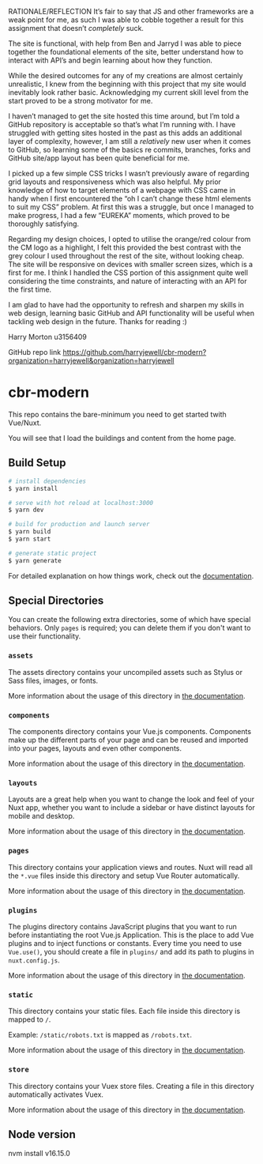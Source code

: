 RATIONALE/REFLECTION
It’s fair to say that JS and other frameworks are a weak point for me, as such I was able to cobble together 
a result for this assignment that doesn’t *completely* suck.

The site is functional, with help from Ben and Jarryd I was able to piece together the foundational 
elements of the site, better understand how to interact with API’s and begin learning about how they function.

While the desired outcomes for any of my creations are almost certainly unrealistic, I knew from the beginning with this 
project that my site would inevitably look rather basic. Acknowledging my current skill level from the start 
proved to be a strong motivator for me.

I haven’t managed to get the site hosted this time around, but I’m told a GitHub repository is acceptable 
so that’s what I’m running with. I have struggled with getting sites hosted in the past as this adds an additional 
layer of complexity, however, I am still a *relatively* new user when it comes to GitHub, so learning some of the 
basics re commits, branches, forks and GitHub site/app layout has been quite beneficial for me.

I picked up a few simple CSS tricks I wasn’t previously aware of regarding grid layouts and responsiveness which was also helpful. 
My prior knowledge of how to target elements of a webpage with CSS came in handy when I first encountered the “oh I can’t change 
these html elements to suit my CSS” problem. At first this was a struggle, but once I managed to make progress, 
I had a few “EUREKA” moments, which proved to be thoroughly satisfying.

Regarding my design choices, I opted to utilise the orange/red colour from the CM logo as a highlight, I felt this provided the 
best contrast with the grey colour I used throughout the rest of the site, without looking cheap. The site will be responsive on 
devices with smaller screen sizes, which is a first for me. I think I handled the CSS portion of this assignment quite well 
considering the time constraints, and nature of interacting with an API for the first time.

I am glad to have had the opportunity to refresh and sharpen my skills in web design, learning basic GitHub and API functionality 
will be useful when tackling web design in the future.
Thanks for reading :)

Harry Morton
u3156409

GitHub repo link
https://github.com/harryjewell/cbr-modern?organization=harryjewell&organization=harryjewell



# cbr-modern

This repo contains the bare-minimum you need to get started twith Vue/Nuxt.

You will see that I load the buildings and content from the home page.

## Build Setup

```bash
# install dependencies
$ yarn install

# serve with hot reload at localhost:3000
$ yarn dev

# build for production and launch server
$ yarn build
$ yarn start

# generate static project
$ yarn generate
```

For detailed explanation on how things work, check out the [documentation](https://nuxtjs.org).

## Special Directories

You can create the following extra directories, some of which have special behaviors. Only `pages` is required; you can delete them if you don't want to use their functionality.

### `assets`

The assets directory contains your uncompiled assets such as Stylus or Sass files, images, or fonts.

More information about the usage of this directory in [the documentation](https://nuxtjs.org/docs/2.x/directory-structure/assets).

### `components`

The components directory contains your Vue.js components. Components make up the different parts of your page and can be reused and imported into your pages, layouts and even other components.

More information about the usage of this directory in [the documentation](https://nuxtjs.org/docs/2.x/directory-structure/components).

### `layouts`

Layouts are a great help when you want to change the look and feel of your Nuxt app, whether you want to include a sidebar or have distinct layouts for mobile and desktop.

More information about the usage of this directory in [the documentation](https://nuxtjs.org/docs/2.x/directory-structure/layouts).

### `pages`

This directory contains your application views and routes. Nuxt will read all the `*.vue` files inside this directory and setup Vue Router automatically.

More information about the usage of this directory in [the documentation](https://nuxtjs.org/docs/2.x/get-started/routing).

### `plugins`

The plugins directory contains JavaScript plugins that you want to run before instantiating the root Vue.js Application. This is the place to add Vue plugins and to inject functions or constants. Every time you need to use `Vue.use()`, you should create a file in `plugins/` and add its path to plugins in `nuxt.config.js`.

More information about the usage of this directory in [the documentation](https://nuxtjs.org/docs/2.x/directory-structure/plugins).

### `static`

This directory contains your static files. Each file inside this directory is mapped to `/`.

Example: `/static/robots.txt` is mapped as `/robots.txt`.

More information about the usage of this directory in [the documentation](https://nuxtjs.org/docs/2.x/directory-structure/static).

### `store`

This directory contains your Vuex store files. Creating a file in this directory automatically activates Vuex.

More information about the usage of this directory in [the documentation](https://nuxtjs.org/docs/2.x/directory-structure/store).

## Node version

nvm install v16.15.0

